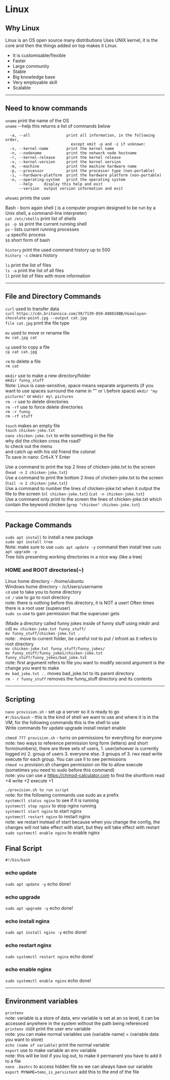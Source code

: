 # Linux 
## Why Linux
Linux is an OS open source many distributions
Uses UNIX kernel, it is the core and then the things added on top makes it Linux.
- It is customisable/flexible
- Faster
- Large community
- Stable
- Big knowledge base
- Very employable skill
- Scalable
---
## Need to know commands

`uname` print the name of the OS<br>
`uname` --help this returns a list of commands below<br>

````commandline
  -a, --all                print all information, in the following order,
                             except omit -p and -i if unknown:
  -s, --kernel-name        print the kernel name
  -n, --nodename           print the network node hostname
  -r, --kernel-release     print the kernel release
  -v, --kernel-version     print the kernel version
  -m, --machine            print the machine hardware name
  -p, --processor          print the processor type (non-portable)
  -i, --hardware-platform  print the hardware platform (non-portable)
  -o, --operating-system   print the operating system
      --help     display this help and exit
      --version  output version information and exit
````
`whoami` prints the user 

Bash - born again shell ( is a computer program designed to be run by a Unix shell, a command-line interpreter)<br>
`cat /etc/shells` print list of shells<br>
`ps -p $$` print the current running shell<br>
`ps` - lists current running processes<br>
`-p` specific process<br>
`$$` short form of bash<br>

`history` print the used command history up to 500<br>
`history -c` clears history<br>

`ls` print the list of files<br>
`ls -a` print the list of all files<br>
`ll` print list of files with more information<br>

---
## File and Directory Commands 
`curl` used to transfer data<br>
`curl https://cdn.britannica.com/39/7139-050-A88818BB/Himalayan-chocolate-point.jpg --output cat.jpg`<br>
`file cat.jpg` print the file type<br>

`mv` used to move or rename file<br>
`mv cat.jpg cat`<br>

`cp` used to copy a file<br>
`cp cat cat.jpg`<br>

`rm` to delete a file<br>
`rm cat`<br>

`mkdir` use to make a new directory/folder<br>
`mkdir funny_stuff`<br>
Note: Linux is case-sensitive, space means separate arguments (if you want to use spaces surround the name in "" or \ before space) `mkdir "my pictures"` or `mkdir my\ pictures`<br>
`rm -r` use to delete directories<br>
`rm -rf` use to force delete directories<br>
`rm -r funny`<br>
`rm -rf stuff`<br>

`touch` makes an empty file<br>
`touch chicken-joke.txt`<br>
`nano chicken-joke.txt` to write something in the file<br>
why did the chicken cross the road?<br>
to check out the menu<br>
and catch up with his old friend the colonel<br>
To save in nano: Crtl+X Y Enter<br>


Use a command to print the top 2 lines of chicken-joke.txt to the screen (`head -n 2 chicken-joke.txt`)<br>
Use a command to print the bottom 2 lines of chicken-joke.txt to the screen (`tail -n 2 chicken-joke.txt`)<br>
Use a command to number the lines of chicken-joke.txt when it output the file to the screen (`nl chicken-joke.txt`) (`cat -n chicken-joke.txt`)<br>
Use a command only print to the screen the lines of chicken-joke.txt which contain the keyword chicken (`grep "chicken" chicken-joke.txt`)<br>

---
## Package Commands
`sudo apt install` to install a new package<br>
`sudo apt install tree`<br>
Note: make sure to use `sudo apt update -y` command then install tree
`sudo apt upgrade -y`<br>
Tree lists presenting working directories in a nice way (like a tree)<br>

### HOME and ROOT directories(~)
Linux home directory - /home/ubuntu<br>
Windows home directory - /c/Users/username<br>
`cd` use to take you to home directory<br>
`cd /` use to go to root directory <br>
note: there is nothing before this directory, it is NOT a user! Often times there is a root user (superuser)<br>
`sudo su` use to gain permission that the superuser gets<br>



(Made a directory called funny jokes inside of funny stuff using mkdir and cd)
`mv chicken-joke.txt funny_stuff/`<br>
`mv funny_stuff/chicken-joke.txt .`<br>
note: . move to current folder, be careful not to put / infront as it refers to root directory<br>
`mv chicken-joke.txt funny_stuff/funny_jokes/`<br>
`mv funny_stuff/funny_jokes/chicken-joke.txt funny_stuff/funny_jokes/bad_joke.txt`<br>
note: first argument refers to file you want to modify second argument is the change you want to make<br>
`mv bad_joke.txt ..` moves bad_joke.txt to its parent directory<br>
`rm - r funny_stuff` removes the funny_stuff directory and its contents<br>


---
## Scripting
`nano provision.sh` - set up a server so it is ready to go<br>
`#!/bin/bash` - this is the kind of shell we want to use and where it is in the VM, for the following commands this is the shell to use<br>
Write commands for update upgrade install restart enable<br>

`chmod 777 provision.sh` - turns on permissions for everything for everyone<br>
note: two ways to reference permission long form (letters) and short form(numbers), there are three sets of users, 1. user(whoever is currently logged in) 2. group of users 3. everyone else. 3 groups of 3. rwx read write execute for each group. You can use ll to see permissions<br>
`chmod +x` provision.sh changes permission on file to allow execute (sometimes you need to sudo before this command)<br>
note: you can use a https://chmod-calculator.com to find the shortform read +4 write +2 execute +1<br>



`./provision.sh to run script`<br>
note: for the following commands use sudo as a prefix<br>
`systemctl status nginx` to see if it is running<br>
`systemctl stop nginx` to stop nginx running<br>
`systemctl start nginx` to start nginx <br>
`systemctl restart nginx` to restart nginx <br>
note: we restart instead of start because when you change the config, the changes will not take effect with start, but they will take effect with restart<br>
`sudo systemctl enable nginx` to enable nginx<br>

## Final Script
`#!/bin/bash`
### echo update
`sudo apt update -y`
 echo done!

### echo upgrade
`sudo apt upgrade -y`
 echo done! 

### echo install nginx
`sudo apt install nginx -y`
 echo done!

### echo restart nginx
`sudo systemctl restart nginx`
 echo done!

### echo enable nginx
`sudo systemctl enable nginx`
echo done!


---
## Environment variables
`printenv`<br>
note: variable is a store of data, env variable is set at an os level, it can be accessed anywhere in the system without the path being referenced<br>
`printenv USER` print the user env variable<br>
note: you can make normal variables use (variable name) = (variable data you want to store)<br>
`echo (name of variable)` print the normal variable<br>
`export` use to make variable an env variable<br>
note: this will be lost if you log out, to make it permanent you have to add it to a file<br>
`nano .bashrc` to access hidden file so we can always have our variable<br>
`export MYNAME=temi_is_persistent` add this to the end of the file<br>